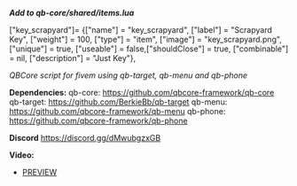 
***Add to qb-core/shared/items.lua***

["key_scrapyard"]= {["name"] = "key_scrapyard", ["label"] = "Scrapyard Key", ["weight"] = 100, ["type"] = "item", ["image"] = "key_scrapyard.png",["unique"] = true,	["useable"] = false,["shouldClose"] = true, ["combinable"] = nil, ["description"] = "Just Key"},

*QBCore script for fivem using qb-target, qb-menu and qb-phone*

**Dependencies:**
qb-core: https://github.com/qbcore-framework/qb-core
qb-target: https://github.com/BerkieBb/qb-target
qb-menu: https://github.com/qbcore-framework/qb-menu
qb-phone: https://github.com/qbcore-framework/qb-phone

**Discord**
https://discord.gg/dMwubgzxGB

**Video:**
* [PREVIEW](https://www.youtube.com/watch?v=PCK8cJcwK8g)